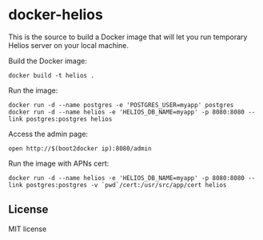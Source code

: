 # docker-helios

This is the source to build a Docker image that will let you run temporary Helios server on your local machine.

Build the Docker image:

```
docker build -t helios .
```

Run the image:

```
docker run -d --name postgres -e 'POSTGRES_USER=myapp' postgres
docker run -d --name helios -e 'HELIOS_DB_NAME=myapp' -p 8080:8080 --link postgres:postgres helios
```

Access the admin page:

```
open http://$(boot2docker ip):8080/admin
```

Run the image with APNs cert:

```
docker run -d --name helios -e 'HELIOS_DB_NAME=myapp' -p 8080:8080 --link postgres:postgres -v `pwd`/cert:/usr/src/app/cert helios
```

## License

MIT license

